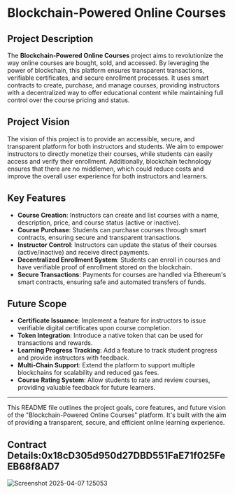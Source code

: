# Blockchain-Powered Online Courses

## Project Description
The **Blockchain-Powered Online Courses** project aims to revolutionize the way online courses are bought, sold, and accessed. By leveraging the power of blockchain, this platform ensures transparent transactions, verifiable certificates, and secure enrollment processes. It uses smart contracts to create, purchase, and manage courses, providing instructors with a decentralized way to offer educational content while maintaining full control over the course pricing and status.

## Project Vision
The vision of this project is to provide an accessible, secure, and transparent platform for both instructors and students. We aim to empower instructors to directly monetize their courses, while students can easily access and verify their enrollment. Additionally, blockchain technology ensures that there are no middlemen, which could reduce costs and improve the overall user experience for both instructors and learners.

## Key Features
- **Course Creation**: Instructors can create and list courses with a name, description, price, and course status (active or inactive).
- **Course Purchase**: Students can purchase courses through smart contracts, ensuring secure and transparent transactions.
- **Instructor Control**: Instructors can update the status of their courses (active/inactive) and receive direct payments.
- **Decentralized Enrollment System**: Students can enroll in courses and have verifiable proof of enrollment stored on the blockchain.
- **Secure Transactions**: Payments for courses are handled via Ethereum's smart contracts, ensuring safe and automated transfers of funds.

## Future Scope
- **Certificate Issuance**: Implement a feature for instructors to issue verifiable digital certificates upon course completion.
- **Token Integration**: Introduce a native token that can be used for transactions and rewards.
- **Learning Progress Tracking**: Add a feature to track student progress and provide instructors with feedback.
- **Multi-Chain Support**: Extend the platform to support multiple blockchains for scalability and reduced gas fees.
- **Course Rating System**: Allow students to rate and review courses, providing valuable feedback for future learners.

---
This README file outlines the project goals, core features, and future vision of the "Blockchain-Powered Online Courses" platform. It's built with the aim of providing a transparent, secure, and efficient online learning experience.
## Contract Details:0x18cD305d950d27DBD551FaE71f025FeEB68f8AD7
![Screenshot 2025-04-07 125053](https://github.com/user-attachments/assets/9feab729-10e5-44c7-a654-c8933497045c)

